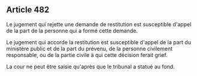 Article 482
----
Le jugement qui rejette une demande de restitution est susceptible d'appel de la
part de la personne qui a formé cette demande.

Le jugement qui accorde la restitution est susceptible d'appel de la part du
ministère public et de la part du prévenu, de la personne civilement
responsable, ou de la partie civile à qui cette décision ferait grief.

La cour ne peut être saisie qu'après que le tribunal a statué au fond.
